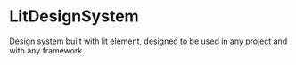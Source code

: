 # LitDesignSystem
Design system built with lit element, designed to be used in any project and with any framework
